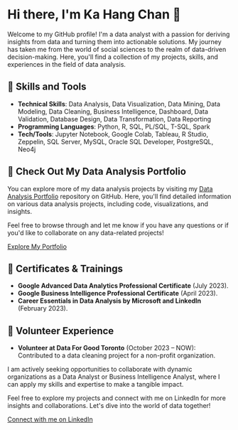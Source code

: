 # Hi there, I'm Ka Hang Chan 👋

Welcome to my GitHub profile! I'm a data analyst with a passion for deriving insights from data and turning them into actionable solutions. My journey has taken me from the world of social sciences to the realm of data-driven decision-making. Here, you'll find a collection of my projects, skills, and experiences in the field of data analysis.

## 🚀 Skills and Tools

- **Technical Skills**: Data Analysis, Data Visualization, Data Mining, Data Modeling, Data Cleaning, Business Intelligence, Dashboard, Data Validation, Database Design, Data Transformation, Data Reporting
- **Programming Languages**: Python, R, SQL, PL/SQL, T-SQL, Spark
- **Tech/Tools**: Jupyter Notebook, Google Colab, Tableau, R Studio, Zeppelin, SQL Server, MySQL, Oracle SQL Developer, PostgreSQL, Neo4j

## 📂 Check Out My Data Analysis Portfolio

You can explore more of my data analysis projects by visiting my [Data Analysis Portfolio](https://github.com/KaHang722/Data_Analysis_Portfolio) repository on GitHub. Here, you'll find detailed information on various data analysis projects, including code, visualizations, and insights.

Feel free to browse through and let me know if you have any questions or if you'd like to collaborate on any data-related projects!

[Explore My Portfolio](https://github.com/KaHang722/Data_Analysis_Portfolio)

## 📜 Certificates & Trainings

- **Google Advanced Data Analytics Professional Certificate** (July 2023).
- **Google Business Intelligence Professional Certificate** (April 2023).
- **Career Essentials in Data Analysis by Microsoft and LinkedIn** (February 2023).

## 🌱 Volunteer Experience

- **Volunteer at Data For Good Toronto** (October 2023 – NOW): Contributed to a data cleaning project for a non-profit organization.

I am actively seeking opportunities to collaborate with dynamic organizations as a Data Analyst or Business Intelligence Analyst, where I can apply my skills and expertise to make a tangible impact.

Feel free to explore my projects and connect with me on LinkedIn for more insights and collaborations. Let's dive into the world of data together!

[Connect with me on LinkedIn](https://www.linkedin.com/in/ka-hang-chan/)
